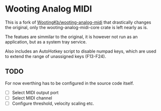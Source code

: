 # Wooting Analog MIDI

This is a fork of [WootingKb/wooting-analog-midi](https://github.com/WootingKb/wooting-analog-midi) that drastically changes the original, only the wooting-analog-midi-core crate is left nearly as is.

The featues are simmilar to the original, it is however not run as an application, but as a system tray service.

Also includes an AutoHotkey script to disable numpad keys, which are used to extend the range of unassigned keys (F13-F24).

## TODO

For now everthing has to be configured in the source code itself.

- [ ] Select MIDI output port
- [ ] Select MIDI channel
- [ ] Configure threshold, velocity scaling etc.
